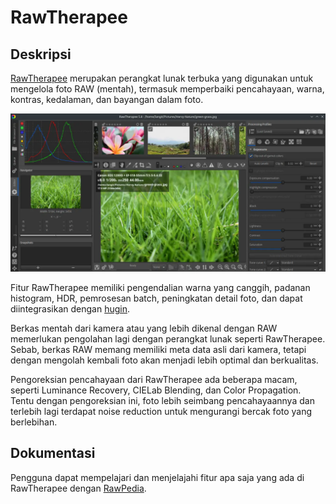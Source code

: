 # RawTherapee

## Deskripsi

[RawTherapee](https://rawtherapee.com/) merupakan perangkat lunak terbuka yang digunakan untuk mengelola foto RAW (mentah), termasuk memperbaiki pencahayaan, warna, kontras, kedalaman, dan bayangan dalam foto.

![RawTherapee LangitKetujuh OS](../../media/image/rawtherapee-langitketujuh-id-1.webp)

Fitur RawTherapee memiliki pengendalian warna yang canggih, padanan histogram, HDR, pemrosesan batch, peningkatan detail foto, dan dapat diintegrasikan dengan [hugin](../grafis/hugin.md).

Berkas mentah dari kamera atau yang lebih dikenal dengan RAW memerlukan pengolahan lagi dengan perangkat lunak seperti RawTherapee. Sebab, berkas RAW memang memiliki meta data asli dari kamera, tetapi dengan mengolah kembali foto akan menjadi lebih optimal dan berkualitas.

Pengoreksian pencahayaan dari RawTherapee ada beberapa macam, seperti Luminance Recovery, CIELab Blending, dan Color Propagation. Tentu dengan pengoreksian ini, foto lebih seimbang pencahayaannya dan terlebih lagi terdapat noise reduction untuk mengurangi bercak foto yang berlebihan.

## Dokumentasi

Pengguna dapat mempelajari dan menjelajahi fitur apa saja yang ada di RawTherapee dengan [RawPedia](https://rawpedia.rawtherapee.com/).
